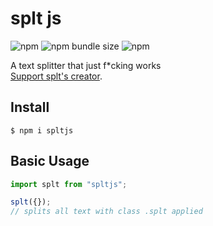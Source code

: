 # splt js

![npm](https://img.shields.io/npm/v/spltjs?style=flat-square)
![npm bundle size](https://img.shields.io/bundlephobia/min/spltjs?style=flat-square)
![npm](https://img.shields.io/npm/dw/spltjs?style=flat-square)

A text splitter that just f\*cking works
</br>
<a href="https://www.buymeacoffee.com/loganliffick" target="_blank">Support splt's creator</a>.

## Install

```
$ npm i spltjs
```

## Basic Usage

```js
import splt from "spltjs";

splt({});
// splits all text with class .splt applied
```
